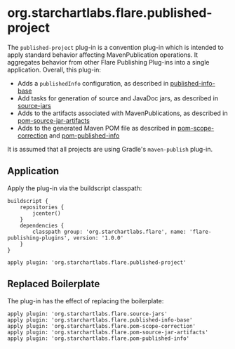 # org.starchartlabs.flare.published-project

The `published-project` plug-in is a convention plug-in which is intended to apply standard behavior affecting MavenPublication operations. It aggregates behavior from other Flare Publishing Plug-ins into a single application. Overall, this plug-in:

 - Adds a `publishedInfo` configuration, as described in [published-info-base](./published-info-base.md)
 - Add tasks for generation of source and JavaDoc jars, as described in [source-jars](./source-jars.md)
 - Adds to the artifacts associated with MavenPublications, as described in [pom-source-jar-artifacts](./pom-source-jar-artifacts.md)
 - Adds to the generated Maven POM file as described in [pom-scope-correction](./pom-scope-correction.md) and [pom-published-info](./pom-published-info.md)

It is assumed that all projects are using Gradle's `maven-publish` plug-in.

## Application

Apply the plug-in via the buildscript classpath:

```
buildscript {
    repositories {
        jcenter()
    }
    dependencies {
        classpath group: 'org.starchartlabs.flare', name: 'flare-publishing-plugins', version: '1.0.0'
    }
}

apply plugin: 'org.starchartlabs.flare.published-project'
```

## Replaced Boilerplate

The plug-in has the effect of replacing the boilerplate:

```
apply plugin: 'org.starchartlabs.flare.source-jars'
apply plugin: 'org.starchartlabs.flare.published-info-base'
apply plugin: 'org.starchartlabs.flare.pom-scope-correction'
apply plugin: 'org.starchartlabs.flare.pom-source-jar-artifacts'
apply plugin: 'org.starchartlabs.flare.pom-published-info'
```
